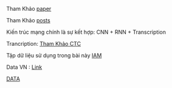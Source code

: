 Tham Khảo [paper](https://arxiv.org/abs/1801.02143)

Tham Khảo [posts](https://towardsdatascience.com/build-a-handwritten-text-recognition-system-using-tensorflow-2326a3487cd5)

Kiến trúc mạng chính là sự kết hợp: CNN + RNN + Transcription

Trancription: [Tham Khảo CTC](https://distill.pub/2017/ctc/)

Tập dữ liệu sử dụng trong bài này [IAM](https://fki.tic.heia-fr.ch/databases/iam-handwriting-database)

Data VN : [Link](https://miai.vn/download.php?url=https://www.mediafire.com/file/5a1k0rsmkrhm4pm/HandWriting.zip/file)

[DATA](https://www.kaggle.com/acousticmusic/dataset-ocr-vn)
